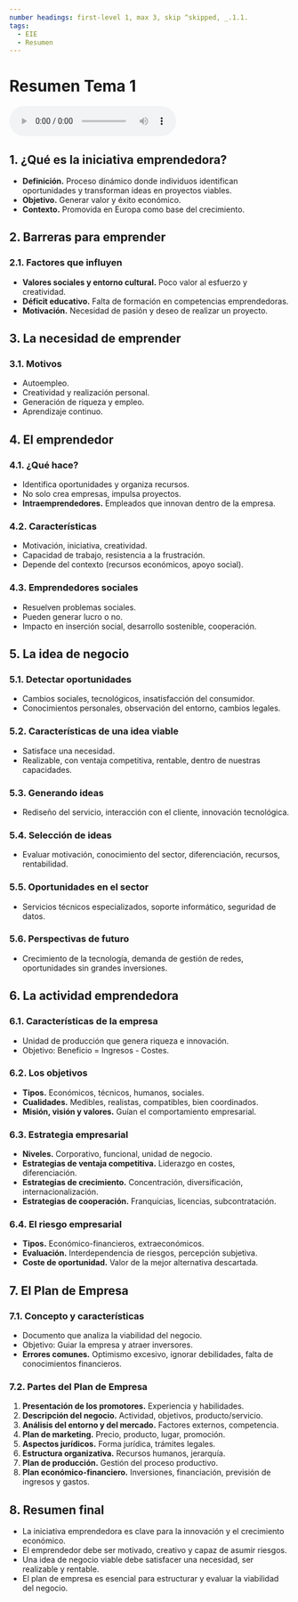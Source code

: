 ```yaml
---
number headings: first-level 1, max 3, skip ^skipped, _.1.1.
tags:
  - EIE
  - Resumen
---
```


# Resumen Tema 1

![](../Lecturas/Lectura_Resumen_Tema_1.mp3)

## 1. ¿Qué es la iniciativa emprendedora?
- **Definición.** Proceso dinámico donde individuos identifican oportunidades y transforman ideas en proyectos viables.
- **Objetivo.** Generar valor y éxito económico.
- **Contexto.** Promovida en Europa como base del crecimiento.

## 2. Barreras para emprender
### 2.1. **Factores que influyen**
- **Valores sociales y entorno cultural.** Poco valor al esfuerzo y creatividad.
- **Déficit educativo.** Falta de formación en competencias emprendedoras.
- **Motivación.** Necesidad de pasión y deseo de realizar un proyecto.

## 3. La necesidad de emprender
### 3.1. **Motivos**
- Autoempleo.
- Creatividad y realización personal.
- Generación de riqueza y empleo.
- Aprendizaje continuo.

## 4. El emprendedor
### 4.1. **¿Qué hace?**
- Identifica oportunidades y organiza recursos.
- No solo crea empresas, impulsa proyectos.
- **Intraemprendedores.** Empleados que innovan dentro de la empresa.

### 4.2. **Características**
- Motivación, iniciativa, creatividad.
- Capacidad de trabajo, resistencia a la frustración.
- Depende del contexto (recursos económicos, apoyo social).

### 4.3. **Emprendedores sociales**
- Resuelven problemas sociales.
- Pueden generar lucro o no.
- Impacto en inserción social, desarrollo sostenible, cooperación.

## 5. La idea de negocio
### 5.1. **Detectar oportunidades**
- Cambios sociales, tecnológicos, insatisfacción del consumidor.
- Conocimientos personales, observación del entorno, cambios legales.

### 5.2. **Características de una idea viable**
- Satisface una necesidad.
- Realizable, con ventaja competitiva, rentable, dentro de nuestras capacidades.

### 5.3. **Generando ideas**
- Rediseño del servicio, interacción con el cliente, innovación tecnológica.

### 5.4. **Selección de ideas**
- Evaluar motivación, conocimiento del sector, diferenciación, recursos, rentabilidad.

### 5.5. **Oportunidades en el sector**
- Servicios técnicos especializados, soporte informático, seguridad de datos.

### 5.6. **Perspectivas de futuro**
- Crecimiento de la tecnología, demanda de gestión de redes, oportunidades sin grandes inversiones.

## 6. La actividad emprendedora
### 6.1. **Características de la empresa**
- Unidad de producción que genera riqueza e innovación.
- Objetivo: Beneficio = Ingresos - Costes.

### 6.2. **Los objetivos**
- **Tipos.** Económicos, técnicos, humanos, sociales.
- **Cualidades.** Medibles, realistas, compatibles, bien coordinados.
- **Misión, visión y valores.** Guían el comportamiento empresarial.

### 6.3. **Estrategia empresarial**
- **Niveles.** Corporativo, funcional, unidad de negocio.
- **Estrategias de ventaja competitiva.** Liderazgo en costes, diferenciación.
- **Estrategias de crecimiento.** Concentración, diversificación, internacionalización.
- **Estrategias de cooperación.** Franquicias, licencias, subcontratación.

### 6.4. **El riesgo empresarial**
- **Tipos.** Económico-financieros, extraeconómicos.
- **Evaluación.** Interdependencia de riesgos, percepción subjetiva.
- **Coste de oportunidad.** Valor de la mejor alternativa descartada.

## 7. El Plan de Empresa
### 7.1. **Concepto y características**
- Documento que analiza la viabilidad del negocio.
- Objetivo: Guiar la empresa y atraer inversores.
- **Errores comunes.** Optimismo excesivo, ignorar debilidades, falta de conocimientos financieros.

### 7.2. **Partes del Plan de Empresa**
1. **Presentación de los promotores.** Experiencia y habilidades.
2. **Descripción del negocio.** Actividad, objetivos, producto/servicio.
3. **Análisis del entorno y del mercado.** Factores externos, competencia.
4. **Plan de marketing.** Precio, producto, lugar, promoción.
5. **Aspectos jurídicos.** Forma jurídica, trámites legales.
6. **Estructura organizativa.** Recursos humanos, jerarquía.
7. **Plan de producción.** Gestión del proceso productivo.
8. **Plan económico-financiero.** Inversiones, financiación, previsión de ingresos y gastos.

## 8. Resumen final
- La iniciativa emprendedora es clave para la innovación y el crecimiento económico.
- El emprendedor debe ser motivado, creativo y capaz de asumir riesgos.
- Una idea de negocio viable debe satisfacer una necesidad, ser realizable y rentable.
- El plan de empresa es esencial para estructurar y evaluar la viabilidad del negocio.
